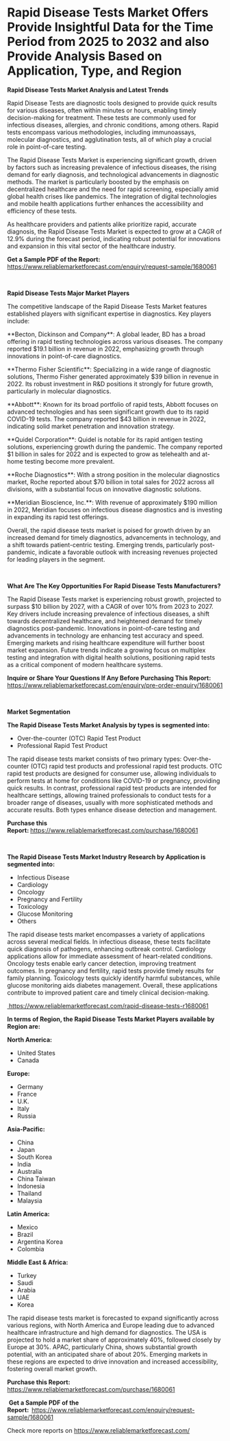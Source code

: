 <p><h1>Rapid Disease Tests Market Offers Provide Insightful Data for the Time Period from 2025 to 2032 and also Provide Analysis Based on Application, Type, and Region</h1></p><p><strong>Rapid Disease Tests Market Analysis and Latest Trends</strong></p>
<p><p>Rapid Disease Tests are diagnostic tools designed to provide quick results for various diseases, often within minutes or hours, enabling timely decision-making for treatment. These tests are commonly used for infectious diseases, allergies, and chronic conditions, among others. Rapid tests encompass various methodologies, including immunoassays, molecular diagnostics, and agglutination tests, all of which play a crucial role in point-of-care testing.</p><p>The Rapid Disease Tests Market is experiencing significant growth, driven by factors such as increasing prevalence of infectious diseases, the rising demand for early diagnosis, and technological advancements in diagnostic methods. The market is particularly boosted by the emphasis on decentralized healthcare and the need for rapid screening, especially amid global health crises like pandemics. The integration of digital technologies and mobile health applications further enhances the accessibility and efficiency of these tests.</p><p>As healthcare providers and patients alike prioritize rapid, accurate diagnosis, the Rapid Disease Tests Market is expected to grow at a CAGR of 12.9% during the forecast period, indicating robust potential for innovations and expansion in this vital sector of the healthcare industry.</p></p>
<p><strong>Get a Sample PDF of the Report:&nbsp;</strong> <a href="https://www.reliablemarketforecast.com/enquiry/request-sample/1680061?utm_campaign=3055&utm_medium=2&utm_source=Github&utm_content=ia&utm_term=25032025&utm_id=rapid-disease-tests">https://www.reliablemarketforecast.com/enquiry/request-sample/1680061</a></p>
<p>&nbsp;</p>
<p><strong>Rapid Disease Tests Major Market Players</strong></p>
<p><p>The competitive landscape of the Rapid Disease Tests Market features established players with significant expertise in diagnostics. Key players include:</p><p>**Becton, Dickinson and Company**: A global leader, BD has a broad offering in rapid testing technologies across various diseases. The company reported $19.1 billion in revenue in 2022, emphasizing growth through innovations in point-of-care diagnostics.</p><p>**Thermo Fisher Scientific**: Specializing in a wide range of diagnostic solutions, Thermo Fisher generated approximately $39 billion in revenue in 2022. Its robust investment in R&D positions it strongly for future growth, particularly in molecular diagnostics.</p><p>**Abbott**: Known for its broad portfolio of rapid tests, Abbott focuses on advanced technologies and has seen significant growth due to its rapid COVID-19 tests. The company reported $43 billion in revenue in 2022, indicating solid market penetration and innovation strategy.</p><p>**Quidel Corporation**: Quidel is notable for its rapid antigen testing solutions, experiencing growth during the pandemic. The company reported $1 billion in sales for 2022 and is expected to grow as telehealth and at-home testing become more prevalent.</p><p>**Roche Diagnostics**: With a strong position in the molecular diagnostics market, Roche reported about $70 billion in total sales for 2022 across all divisions, with a substantial focus on innovative diagnostic solutions.</p><p>**Meridian Bioscience, Inc.**: With revenue of approximately $190 million in 2022, Meridian focuses on infectious disease diagnostics and is investing in expanding its rapid test offerings.</p><p>Overall, the rapid disease tests market is poised for growth driven by an increased demand for timely diagnostics, advancements in technology, and a shift towards patient-centric testing. Emerging trends, particularly post-pandemic, indicate a favorable outlook with increasing revenues projected for leading players in the segment.</p></p>
<p>&nbsp;</p>
<p><strong>What Are The Key Opportunities For Rapid Disease Tests Manufacturers?</strong></p>
<p><p>The Rapid Disease Tests market is experiencing robust growth, projected to surpass $10 billion by 2027, with a CAGR of over 10% from 2023 to 2027. Key drivers include increasing prevalence of infectious diseases, a shift towards decentralized healthcare, and heightened demand for timely diagnostics post-pandemic. Innovations in point-of-care testing and advancements in technology are enhancing test accuracy and speed. Emerging markets and rising healthcare expenditure will further boost market expansion. Future trends indicate a growing focus on multiplex testing and integration with digital health solutions, positioning rapid tests as a critical component of modern healthcare systems.</p></p>
<p><strong>Inquire or Share Your Questions If Any Before Purchasing This Report:</strong> <a href="https://www.reliablemarketforecast.com/enquiry/pre-order-enquiry/1680061?utm_campaign=3055&utm_medium=2&utm_source=Github&utm_content=ia&utm_term=25032025&utm_id=rapid-disease-tests">https://www.reliablemarketforecast.com/enquiry/pre-order-enquiry/1680061</a></p>
<p>&nbsp;</p>
<p><strong>Market Segmentation</strong></p>
<p><strong>The Rapid Disease Tests Market Analysis by types is segmented into:</strong></p>
<p><ul><li>Over-the-counter (OTC) Rapid Test Product</li><li>Professional Rapid Test Product</li></ul></p>
<p><p>The rapid disease tests market consists of two primary types: Over-the-counter (OTC) rapid test products and professional rapid test products. OTC rapid test products are designed for consumer use, allowing individuals to perform tests at home for conditions like COVID-19 or pregnancy, providing quick results. In contrast, professional rapid test products are intended for healthcare settings, allowing trained professionals to conduct tests for a broader range of diseases, usually with more sophisticated methods and accurate results. Both types enhance disease detection and management.</p></p>
<p><strong>Purchase this Report:&nbsp;</strong><a href="https://www.reliablemarketforecast.com/purchase/1680061?utm_campaign=3055&utm_medium=2&utm_source=Github&utm_content=ia&utm_term=25032025&utm_id=rapid-disease-tests">https://www.reliablemarketforecast.com/purchase/1680061</a></p>
<p>&nbsp;</p>
<p><strong>The Rapid Disease Tests Market Industry Research by Application is segmented into:</strong></p>
<p><ul><li>Infectious Disease</li><li>Cardiology</li><li>Oncology</li><li>Pregnancy and Fertility</li><li>Toxicology</li><li>Glucose Monitoring</li><li>Others</li></ul></p>
<p><p>The rapid disease tests market encompasses a variety of applications across several medical fields. In infectious disease, these tests facilitate quick diagnosis of pathogens, enhancing outbreak control. Cardiology applications allow for immediate assessment of heart-related conditions. Oncology tests enable early cancer detection, improving treatment outcomes. In pregnancy and fertility, rapid tests provide timely results for family planning. Toxicology tests quickly identify harmful substances, while glucose monitoring aids diabetes management. Overall, these applications contribute to improved patient care and timely clinical decision-making.</p></p>
<p><a href="https://www.reliablemarketforecast.com/rapid-disease-tests-r1680061?utm_campaign=3055&utm_medium=2&utm_source=Github&utm_content=ia&utm_term=25032025&utm_id=rapid-disease-tests">&nbsp;https://www.reliablemarketforecast.com/rapid-disease-tests-r1680061</a></p>
<p><strong>In terms of Region, the Rapid Disease Tests Market Players available by Region are:</strong></p>
<p>
    <p> <strong> North America: </strong>
        <ul>
            <li>United States</li>
            <li>Canada</li>
        </ul>
        </p> 
    <p> <strong> Europe: </strong>
        <ul>
            <li>Germany</li>
            <li>France</li>
            <li>U.K.</li>
            <li>Italy</li>
            <li>Russia</li>
        </ul>
        </p> 
    <p> <strong> Asia-Pacific: </strong>
        <ul>
            <li>China</li>
            <li>Japan</li>
            <li>South Korea</li>
            <li>India</li>
            <li>Australia</li>
            <li>China Taiwan</li>
            <li>Indonesia</li>
            <li>Thailand</li>
            <li>Malaysia</li>
        </ul>
        </p> 
    <p> <strong> Latin America: </strong>
        <ul>
            <li>Mexico</li>
            <li>Brazil</li>
            <li>Argentina Korea</li>
            <li>Colombia</li>
        </ul>
        </p> 
    <p> <strong> Middle East & Africa: </strong>
        <ul>
            <li>Turkey</li>
            <li>Saudi</li>
            <li>Arabia</li>
            <li>UAE</li>
            <li>Korea</li>
        </ul>
    </p>
    </p>
<p><p>The rapid disease tests market is forecasted to expand significantly across various regions, with North America and Europe leading due to advanced healthcare infrastructure and high demand for diagnostics. The USA is projected to hold a market share of approximately 40%, followed closely by Europe at 30%. APAC, particularly China, shows substantial growth potential, with an anticipated share of about 20%. Emerging markets in these regions are expected to drive innovation and increased accessibility, fostering overall market growth.</p></p>
<p><strong>Purchase this Report: </strong><a href="https://www.reliablemarketforecast.com/purchase/1680061?utm_campaign=3055&utm_medium=2&utm_source=Github&utm_content=ia&utm_term=25032025&utm_id=rapid-disease-tests">https://www.reliablemarketforecast.com/purchase/1680061</a></p>
<p>&nbsp;<strong>Get a Sample PDF of the Report:&nbsp;&nbsp;</strong><a href="https://www.reliablemarketforecast.com/enquiry/request-sample/1680061?utm_campaign=3055&utm_medium=2&utm_source=Github&utm_content=ia&utm_term=25032025&utm_id=rapid-disease-tests">https://www.reliablemarketforecast.com/enquiry/request-sample/1680061</a></p>
<p><strong></strong></p>
<p>Check more reports on <a href="https://www.reliablemarketforecast.com/?utm_campaign=3055&utm_medium=2&utm_source=Github&utm_content=ia&utm_term=25032025&utm_id=rapid-disease-tests">https://www.reliablemarketforecast.com/</a></p>
